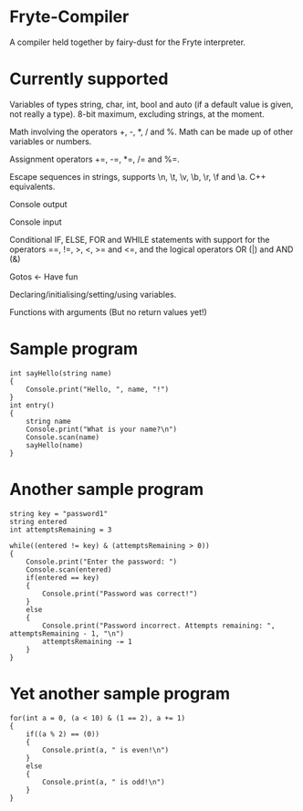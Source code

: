# Fryte-Compiler
A compiler held together by fairy-dust for the Fryte interpreter.

# Currently supported
Variables of types string, char, int, bool and auto (if a default value is given, not really a type). 8-bit maximum, excluding strings, at the moment.

Math involving the operators +, -, *, / and %. Math can be made up of other variables or numbers.

Assignment operators +=, -=, *=, /= and %=.

Escape sequences in strings, supports \n, \t, \v, \b, \r, \f and \a. C++ equivalents. 

Console output

Console input

Conditional IF, ELSE, FOR and WHILE statements with support for the operators ==, !=, >, <, >= and <=, and the logical operators OR (|) and AND (&)

Gotos <- Have fun

Declaring/initialising/setting/using variables.

Functions with arguments (But no return values yet!)


# Sample program

```
int sayHello(string name)
{
    Console.print("Hello, ", name, "!")
}
int entry()
{
    string name
    Console.print("What is your name?\n")
    Console.scan(name)
    sayHello(name)
}
```

# Another sample program

```
string key = "password1"
string entered
int attemptsRemaining = 3

while((entered != key) & (attemptsRemaining > 0)) 
{
    Console.print("Enter the password: ")
    Console.scan(entered)
    if(entered == key)
    {
        Console.print("Password was correct!")
    }
    else
    {
        Console.print("Password incorrect. Attempts remaining: ", attemptsRemaining - 1, "\n")
        attemptsRemaining -= 1
    }
}
```

# Yet another sample program

```
for(int a = 0, (a < 10) & (1 == 2), a += 1)
{
    if((a % 2) == (0))
    {
        Console.print(a, " is even!\n")
    }
    else
    {
        Console.print(a, " is odd!\n")
    }
}
```
